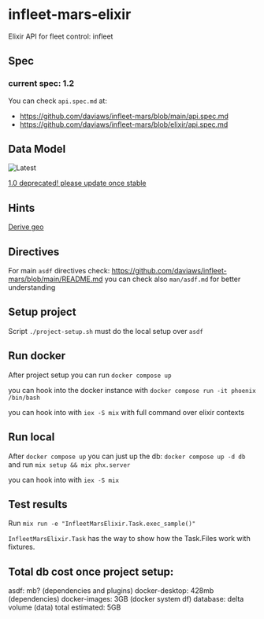 # infleet-mars-elixir
Elixir API for fleet control: infleet

## Spec

### current spec: 1.2

You can check `api.spec.md` at:
* https://github.com/daviaws/infleet-mars/blob/main/api.spec.md
* https://github.com/daviaws/infleet-mars/blob/elixir/api.spec.md

## Data Model

![Latest](https://app.diagrams.net/#G1mC3ti7MyesuD3f4gqD4PKRRjk3Zdn1OJ)

[1.0 deprecated! please update once stable](https://app.diagrams.net/?rev=0BxgOLdRDrFk4TU5nVWhBWXFWTEF5ZUxTTU5oZ1NGMXRuMXRFPQ&page=-1#G1mC3ti7MyesuD3f4gqD4PKRRjk3Zdn1OJ)

## Hints

[Derive geo](https://github.com/bryanjos/geo)

## Directives
For main `asdf` directives check: https://github.com/daviaws/infleet-mars/blob/main/README.md
  you can check also `man/asdf.md` for better understanding

## Setup project
Script `./project-setup.sh` must do the local setup over `asdf`

## Run docker
After project setup you can run `docker compose up`
  
  you can hook into the docker instance with `docker compose run -it phoenix /bin/bash`

  you can hook into with `iex -S mix` with full command over elixir contexts

## Run local
After `docker compose up` you can just up the db: `docker compose up -d db`
  and run `mix setup && mix phx.server`

  you can hook into with `iex -S mix`

## Test results
Run `mix run -e "InfleetMarsElixir.Task.exec_sample()"`

`InfleetMarsElixir.Task` has the way to show how the Task.Files work with fixtures.

## Total db cost once project setup:
asdf: mb? (dependencies and plugins)
docker-desktop: 428mb (dependencies)
docker-images: 3GB (docker system df)
database: delta volume (data)
total estimated: 5GB
